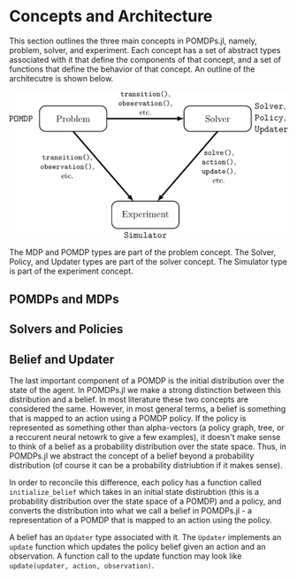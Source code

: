 # Concepts and Architecture

This section outlines the three main concepts in POMDPs.jl, namely, problem, solver, and experiment. 
Each concept has a set of abstract types associated with it that define the components of that concept, and a set of
functions that define the behavior of that concept. An outline of the architecutre is shown below.

![concepts](figures/concepts.png)

The MDP and POMDP types are part of the problem concept. The Solver, Policy, and Updater types are part of the solver
concept.
The Simulator type is part of the experiment concept. 

## POMDPs and MDPs

## Solvers and Policies

## Belief and Updater

The last important component of a POMDP is the initial distribution over the state of the agent. In POMDPs.jl we make a strong distinction
between this distribution and a belief. In most literature these two concepts are considered the same. However, in
most general terms, a belief is something that is mapped to an action using a POMDP policy. If the policy is represented
as something other than alpha-vectors (a policy graph, tree, or a reccurent neural netowrk to give a few examples), it
doesn't make sense to think of a belief as a probability distribution over the state space. Thus, in POMDPs.jl we
abstract the concept of a belief beyond a probability distribution (of course it can be a probability distriubtion if it
makes sense). 

In order to reconcile this difference, each policy has a function called ```initialize_belief``` which takes in an
initial state distirubtion (this is a probability distribution over the state space of a POMDP) and a policy, and converts the
distribution into what we call a belief in POMDPs.jl - a representation of a POMDP that is mapped to an action using the
policy. 

A belief has an ```Updater``` type associated with it. The ```Updater``` implements an ```update``` function which
updates the policy belief given an action and an observation. A function call to the update function may look like
```update(updater, action, observation)```.





